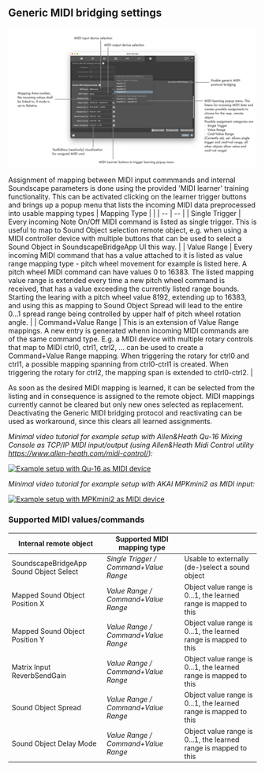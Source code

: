 ## Generic MIDI bridging settings

![Showreel.018.png](../Showreel/Showreel.018.png "Generic MIDI bridging settings")

Assignment of mapping between MIDI input commmands and internal Soundscape parameters is done using the provided 'MIDI learner' training functionality.
This can be activated clicking on the learner trigger buttons and brings up a popup menu that lists the incoming MIDI data preprocessed into usable mapping types
| Mapping Type | |
| -- | -- |
| Single Trigger | Every incoming Note On/Off MIDI command is listed as single trigger. This is useful to map to Sound Object selection remote object, e.g. when using a MIDI controller device with multiple buttons that can be used to select a Sound Object in SoundscapeBridgeApp UI this way. |
| Value Range | Every incoming MIDI command that has a value attached to it is listed as value range mapping type - pitch wheel movement for example is listed here. A pitch wheel MIDI command can have values 0 to 16383. The listed mapping value range is extended every time a new pitch wheel command is received, that has a value exceeding the currently listed range bounds. Starting the learing with a pitch wheel value 8192, extending up to 16383, and using this as mapping to Sound Object Spread will lead to the entire 0...1 spread range being controlled by upper half of pitch wheel rotation angle. |
| Command+Value Range | This is an extension of Value Range mappings. A new entry is generated whenn incoming MIDI commands are of the same command type. E.g. a MIDI device with multiple rotary controls that map to MIDI ctrl0, ctrl1, ctrl2, ... can be used to create a Command+Value Range mapping. When triggering the rotary for ctrl0 and ctrl1, a possible mapping spanning from ctrl0-ctrl1 is created. When triggering the rotary for ctrl2, the mapping span is extended to ctrl0-ctrl2. |

As soon as the desired MIDI mapping is learned, it can be selected from the listing and in consequence is assigned to the remote object. MIDI mappings currently cannot be cleared but only new ones selected as replacement. Deactivating the Generic MIDI bridging protocol and reactivating can be used as workaround, since this clears all learned assignments.

_Minimal video tutorial for example setup with Allen&Heath Qu-16 Mixing Console as TCP/IP MIDI input/output (using Allen&Heath Midi Control utility https://www.allen-heath.com/midi-control/):_

[![Example setup with Qu-16 as MIDI device](https://img.youtube.com/vi/rPLoEjHT6SU/0.jpg)](https://www.youtube.com/watch?v=rPLoEjHT6SU)


_Minimal video tutorial for example setup with AKAI MPKmini2 as MIDI input:_

[![Example setup with MPKmini2 as MIDI device](https://img.youtube.com/vi/pixnpqa3V3M/0.jpg)](https://www.youtube.com/watch?v=pixnpqa3V3M)


### Supported MIDI values/commands

| Internal remote object | Supported MIDI mapping type | |
| -- | -- | -- |
| SoundscapeBridgeApp Sound Object Select | _Single Trigger / Command+Value Range_ | Usable to externally (de-)select a sound object |
| Mapped Sound Object Position X | _Value Range / Command+Value Range_ | Object value range is 0...1, the learned range is mapped to this |
| Mapped Sound Object Position Y | _Value Range / Command+Value Range_ | Object value range is 0...1, the learned range is mapped to this |
| Matrix Input ReverbSendGain | _Value Range / Command+Value Range_ | Object value range is 0...1, the learned range is mapped to this |
| Sound Object Spread | _Value Range / Command+Value Range_ | Object value range is 0...1, the learned range is mapped to this |
| Sound Object Delay Mode | _Value Range / Command+Value Range_ | Object value range is 0...1, the learned range is mapped to this |